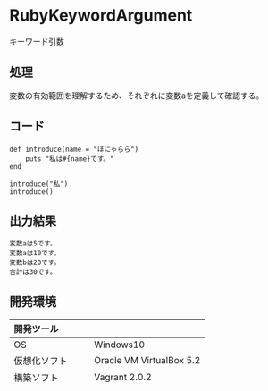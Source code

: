 # RubyKeywordArgument
キーワード引数

## 処理
変数の有効範囲を理解するため、それぞれに変数aを定義して確認する。

## コード
```
def introduce(name = "ほにゃらら")
    puts "私は#{name}です。"
end

introduce("私")
introduce()
```

## 出力結果  
```
変数aは5です。
変数aは10です。
変数bは20です。
合計は30です。
```
  
## 開発環境
| 開発ツール |  |
|:-|:-|
| OS | Windows10 |
| 仮想化ソフト | Oracle VM VirtualBox 5.2 |
| 構築ソフト | Vagrant 2.0.2 |
| 仮想化上OS | CentOS 6.9 |
| SSHクライアント | PuTTY 0.6.8 |
| FTPクライアント | Cyberduck 6.3.5 |
| エディタ | Atom 1.24.0 |
| 開発言語 | Ruby 2.4.0 |
